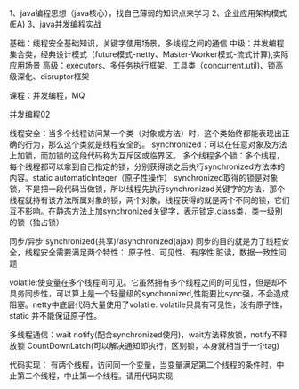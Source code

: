 1、java编程思想（java核心），找自己薄弱的知识点来学习
2、企业应用架构模式(EA)
3、java并发编程实战

基础：线程安全基础知识，关键字使用场景，多线程之间的通信
中级：并发编程集合类，经典设计模式（future模式-netty、Master-Worker模式-流式计算),实际应用场景
高级：executors、多任务执行框架、工具类（concurrent.util)、锁高级深化、disruptor框架

课程：并发编程，MQ


并发编程02

线程安全：当多个线程访问某一个类（对象或方法）时，这个类始终都能表现出正确的行为，那么这个类就是线程安全的。
synchronized：可以在任意对象及方法上加锁，而加锁的这段代码称为互斥区或临界区。
多个线程多个锁：多个线程，每个线程都可以拿到自己指定的锁，分别获得锁之后执行synchronized方法体的内容。static automaticInteger（原子性操作）
synchronized取得的锁是对象锁，不是把一段代码当做锁，所以线程先执行synchronized关键字的方法，那个线程就持有该方法所属对象的锁，两个对象，线程获得的就是两个不同的锁，它们互不影响。在静态方法上加synchronized关键字，表示锁定.class类，类一级别的锁（独占锁）

同步/异步
synchronized(共享)/asynchronized(ajax)
同步的目的就是为了线程安全，线程安全需要满足两个特性：
原子性、可见性、有序性
脏读，数据一致性问题


volatile:使变量在多个线程间可见。它虽然拥有多个线程之间的可见性，但是却不具务同步性，可以算上是一个轻量级的synchronized,性能要比sync强，不会造成阻塞。netty中底层代码大量使用了volatile.
volatile只具有可见性，没有原子性，
static 并不能保证原子性。

多线程通信：wait notify(配合synchronized使用)，wait方法释放锁，notify不释放锁
CountDownLatch(可以解决通知即执行，区别锁，本身就相当于一个tag)

代码实现：
有两个线程，访问同一个变量，当变量满足第二个线程的条件时，中止第二个线程，中止第一个线程。请用代码实现

